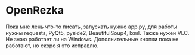 # OpenRezka
Пока мне лень что-то писать, запускать нужно app.py, для работы нужны requests, PyQt5, pyside2, BeautifulSoup4, lxml. Также нужен VLC. Не знаю работает ли на Windows. Дополнительные кнопки пока не работают, но скоро я это исправлю.
